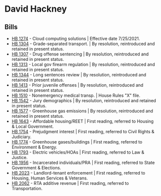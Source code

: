 # David Hackney
## Bills
* [HB 1274](/bill/2021-22/hb/1274/) - Cloud computing solutions | Effective date 7/25/2021.
* [HB 1304](/bill/2021-22/hb/1304/) - Grade-separated transport. | By resolution, reintroduced and retained in present status.
* [HB 1307](/bill/2021-22/hb/1307/) - Drug offense sentencing | By resolution, reintroduced and retained in present status.
* [HB 1313](/bill/2021-22/hb/1313/) - Local gov firearm regulation | By resolution, reintroduced and retained in present status.
* [HB 1344](/bill/2021-22/hb/1344/) - Long sentences review | By resolution, reintroduced and retained in present status.
* [HB 1413](/bill/2021-22/hb/1413/) - Prior juvenile offenses | By resolution, reintroduced and retained in present status.
* [HB 1510](/bill/2021-22/hb/1510/) - Nonemergency medical transp. | House Rules "X" file.
* [HB 1542](/bill/2021-22/hb/1542/) - Jury demographics | By resolution, reintroduced and retained in present status.
* [HB 1577](/bill/2021-22/hb/1577/) - Greenhouse gas emissions | By resolution, reintroduced and retained in present status.
* [HB 1643](/bill/2021-22/hb/1643/) - Affordable housing/REET | First reading, referred to Housing & Local Government.
* [HB 1754](/bill/2021-22/hb/1754/) - Prejudgment interest | First reading, referred to Civil Rights & Judiciary.
* [HB 1774](/bill/2021-22/hb/1774/) - Greenhouse gases/buildings | First reading, referred to Environment & Energy.
* [HB 1793](/bill/2021-22/hb/1793/) - Electric vehicles/HOAs | First reading, referred to Law & Justice.
* [HB 1956](/bill/2021-22/hb/1956/) - Incarcerated individuals/PRA | First reading, referred to State Government & Elections.
* [HB 2023](/bill/2021-22/hb/2023/) - Landlord-tenant enforcement | First reading, referred to Housing, Human Services & Veterans.
* [HB 2062](/bill/2021-22/hb/2062/) - RTA additive revenue | First reading, referred to Transportation.
